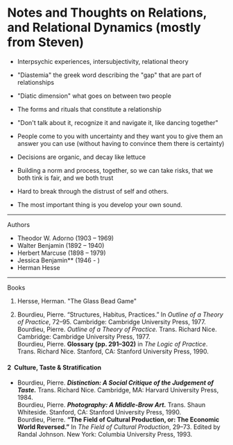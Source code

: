 # Notes and Thoughts on Relations, and Relational Dynamics (mostly from Steven)

- Interpsychic experiences, intersubjectivity, relational theory
- "Diastemia" the greek word describing the "gap" that are part of relationships
- "Diatic dimension" what goes on between two people
- The forms and rituals that constitute a relationship
- "Don't talk about it, recognize it and navigate it, like dancing together"

- People come to you with uncertainty and they want you to give them an answer you can use (without having to convince them there is certainty)

- Decisions are organic, and decay like lettuce

- Building a norm and process, together, so we can take risks, that we both tink is fair, and we both trust
- Hard to break through the distrust of self and others. 

- The most important thing is you develop your own sound. 

---------------------------------------------
Authors

- Theodor W. Adorno (1903 – 1969)  
- Walter Benjamin (1892 – 1940)  
- Herbert Marcuse (1898 – 1979)  
- Jessica Benjamin** (1946 - )  
- Herman Hesse

---------------------------------------------
Books

1. Hersse, Herman. "The Glass Bead Game"

2. Bourdieu, Pierre. “Structures, Habitus, Practices.” In *Outline of a Theory of Practice*, 72–95. Cambridge: Cambridge University Press, 1977.  
Bourdieu, Pierre. *Outline of a Theory of Practice.* Trans. Richard Nice. Cambridge: Cambridge University Press, 1977.  
Bourdieu, Pierre. **Glossary (pp. 291–302)** in *The Logic of Practice*. Trans. Richard Nice. Stanford, CA: Stanford University Press, 1990.  

#### 2 Culture, Taste & Stratification
- Bourdieu, Pierre. **_Distinction: A Social Critique of the Judgement of Taste._** Trans. Richard Nice. Cambridge, MA: Harvard University Press, 1984.  
Bourdieu, Pierre. **_Photography: A Middle-Brow Art._** Trans. Shaun Whiteside. Stanford, CA: Stanford University Press, 1990.  
Bourdieu, Pierre. **“The Field of Cultural Production, or: The Economic World Reversed.”** In *The Field of Cultural Production*, 29–73. Edited by Randal Johnson. New York: Columbia University Press, 1993.  

